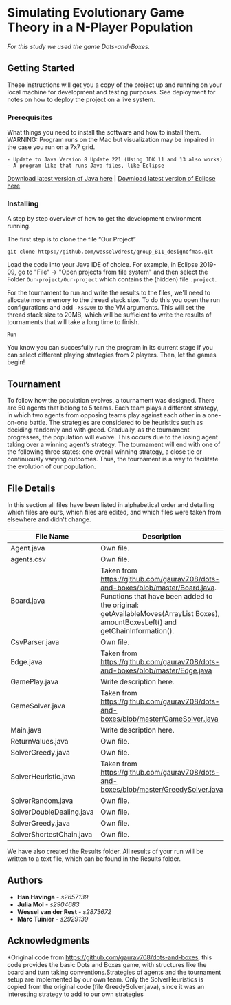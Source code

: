 # Simulating Evolutionary Game Theory in a N-Player Population

_For this study we used the game Dots-and-Boxes._

## Getting Started

These instructions will get you a copy of the project up and running on your local machine for development and testing purposes. See deployment for notes on how to deploy the project on a live system.

### Prerequisites

What things you need to install the software and how to install them. WARNING: Program runs on the Mac but visualization may be impaired in the case you run on a 7x7 grid.

```
- Update to Java Version 8 Update 221 (Using JDK 11 and 13 also works)
- A program like that runs Java files, like Eclipse

```
[Download latest version of Java here](https://www.java.com/en/download/) |
[Download latest version of Eclipse here](https://www.eclipse.org/downloads/)

### Installing

A step by step overview of how to get the development environment running.

The first step is to clone the file “Our Project”

```
git clone https://github.com/wesselvdrest/group_B11_designofmas.git
```

Load the code into your Java IDE of choice. For example, in Eclipse 2019-09, go to "File" -> "Open projects from file system" and then select the Folder `Our-project/Our-project` which contains the (hidden) file `.project`.

For the tournament to run and write the results to the files, we'll need to allocate more memory to the thread stack size. To do this you open the run configurations and add `-Xss20m` to the VM arguments. This will set the thread stack size to 20MB, which will be sufficient to write the results of tournaments that will take a long time to finish.

```
Run
```

You know you can succesfully run the program in its current stage if you can select different playing strategies from 2 players. Then, let the games begin!

## Tournament
To follow how the population evolves, a tournament was designed. There are 50 agents that belong to 5 teams. Each team plays a different strategy, in which two agents from opposing teams play against each other in a one-on-one battle. The strategies are considered to be heuristics such as deciding randomly and with greed. Gradually, as the tournament progresses, the population will evolve. This occurs due to the losing agent taking over a winning agent’s strategy. The tournament will end with one of the following three states: one overall winning strategy, a close tie or continuously varying outcomes. Thus, the tournament is a way to facilitate the evolution of our population.

## File Details
In this section all files have been listed in alphabetical order and detailing which files are ours, which files are edited, and which files were taken from elsewhere and didn't change.

File Name |	Description
------------ | 	-------------
Agent.java |	Own file.
agents.csv |	Own file.
Board.java |	Taken from https://github.com/gaurav708/dots-and-boxes/blob/master/Board.java. Functions that have been added to the original: getAvailableMoves(ArrayList<Point> Boxes), amountBoxesLeft() and getChainInformation().
CsvParser.java |	Own file.
Edge.java |	Taken from https://github.com/gaurav708/dots-and-boxes/blob/master/Edge.java
GamePlay.java |	Write description here.
GameSolver.java |	Taken from https://github.com/gaurav708/dots-and-boxes/blob/master/GameSolver.java
Main.java |	Write description here.
ReturnValues.java |	Own file.
SolverGreedy.java |	Own file.
SolverHeuristic.java |	Taken from https://github.com/gaurav708/dots-and-boxes/blob/master/GreedySolver.java
SolverRandom.java |	Own file.
SolverDoubleDealing.java |	Own file.
SolverGreedy.java |	Own file.
SolverShortestChain.java |	Own file.

We have also created the Results folder. All results of your run will be written to a text file, which can be found in the Results folder.

## Authors

* **Han Havinga** - *s2657139*
* **Julia Mol** - *s2904683*
* **Wessel van der Rest** - *s2873672*
* **Marc Tuinier** - *s2929139*

## Acknowledgments

*Original code from https://github.com/gaurav708/dots-and-boxes, this code provides the basic Dots and Boxes game, with structures like the board and turn taking conventions.Strategies of agents and the tournament setup are implemented by our own team. Only the SolverHeuristics is copied from the original code (file GreedySolver.java), since it was an interesting strategy to add to our own strategies


